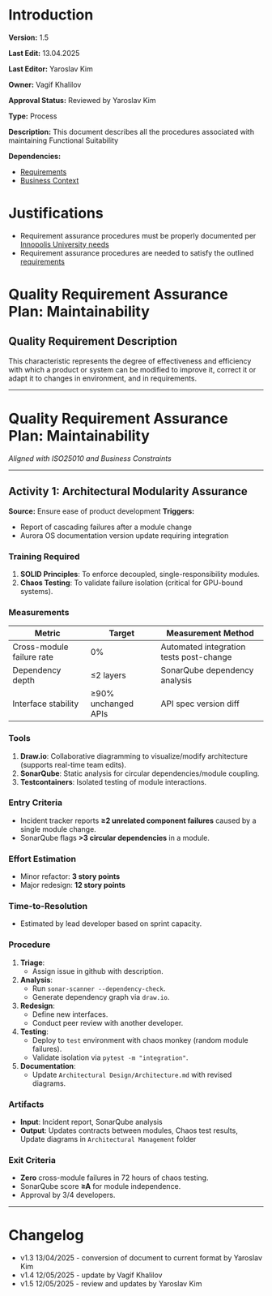 # Introduction

**Version:** 1.5

**Last Edit:** 13.04.2025

**Last Editor:** Yaroslav Kim

**Owner:** Vagif Khalilov

**Approval Status:** Reviewed by Yaroslav Kim

**Type:** Process

**Description:** This document describes all the procedures associated with maintaining Functional Suitability

**Dependencies:**
- [Requirements](/Context%20and%20Requirements%20Management/EN/Requirements/Software%20Product%20Requirements.md)
- [Business Context](/Context%20and%20Requirements%20Management/EN/Context/Business%20Context.md)

# Justifications
- Requirement assurance procedures must be properly documented per [Innopolis University needs](</Context and Requirements Management/EN/Context/Business Context.md>)
- Requirement assurance procedures are needed to satisfy the outlined [requirements](</Context and Requirements Management/EN/Requirements/Software Product Requirements.md>)

# Quality Requirement Assurance Plan: Maintainability

## Quality Requirement Description

This characteristic represents the degree of effectiveness and efficiency with which a product or system can be modified to improve it, correct it or adapt it to changes in environment, and in requirements.

---

# Quality Requirement Assurance Plan: Maintainability  
*Aligned with ISO25010 and Business Constraints*

---

## **Activity 1: Architectural Modularity Assurance**  
**Source:** Ensure ease of product development
**Triggers:**  
- Report of cascading failures after a module change  
- Aurora OS documentation version update requiring integration  

### **Training Required**  
1. **SOLID Principles**: To enforce decoupled, single-responsibility modules.
2. **Chaos Testing**: To validate failure isolation (critical for GPU-bound systems).  

### **Measurements**  
| Metric | Target | Measurement Method |  
|--------|--------|--------------------|  
| Cross-module failure rate | 0% | Automated integration tests post-change |  
| Dependency depth | ≤2 layers | SonarQube dependency analysis |  
| Interface stability | ≥90% unchanged APIs | API spec version diff |  

### **Tools**  
1. **Draw.io**: Collaborative diagramming to visualize/modify architecture (supports real-time team edits).  
2. **SonarQube**: Static analysis for circular dependencies/module coupling.  
3. **Testcontainers**: Isolated testing of module interactions.  

### **Entry Criteria**  
- Incident tracker reports **≥2 unrelated component failures** caused by a single module change.  
- SonarQube flags **>3 circular dependencies** in a module.  

### **Effort Estimation**  
- Minor refactor: **3 story points** 
- Major redesign: **12 story points**   

### **Time-to-Resolution**  
- Estimated by lead developer based on sprint capacity.  

### **Procedure**  
1. **Triage**:  
   - Assign issue in github with description.    
2. **Analysis**:  
   - Run `sonar-scanner --dependency-check`.  
   - Generate dependency graph via `draw.io`.  
3. **Redesign**:  
   - Define new interfaces.  
   - Conduct peer review with another developer.  
4. **Testing**:  
   - Deploy to `test` environment with chaos monkey (random module failures).  
   - Validate isolation via `pytest -m "integration"`.  
5. **Documentation**:  
   - Update `Architectural Design/Architecture.md` with revised diagrams.    

### **Artifacts**  
- **Input**: Incident report, SonarQube analysis  
- **Output**: Updates contracts between modules, Chaos test results, Update diagrams in `Architectural Management` folder  

### **Exit Criteria**  
- **Zero** cross-module failures in 72 hours of chaos testing.
- SonarQube score **≥A** for module independence.
- Approval by 3/4 developers.

---


# Changelog
- v1.3 13/04/2025 - conversion of document to current format by Yaroslav Kim
- v1.4 12/05/2025 - update by Vagif Khalilov
- v1.5 12/05/2025 - review and updates by Yaroslav Kim
